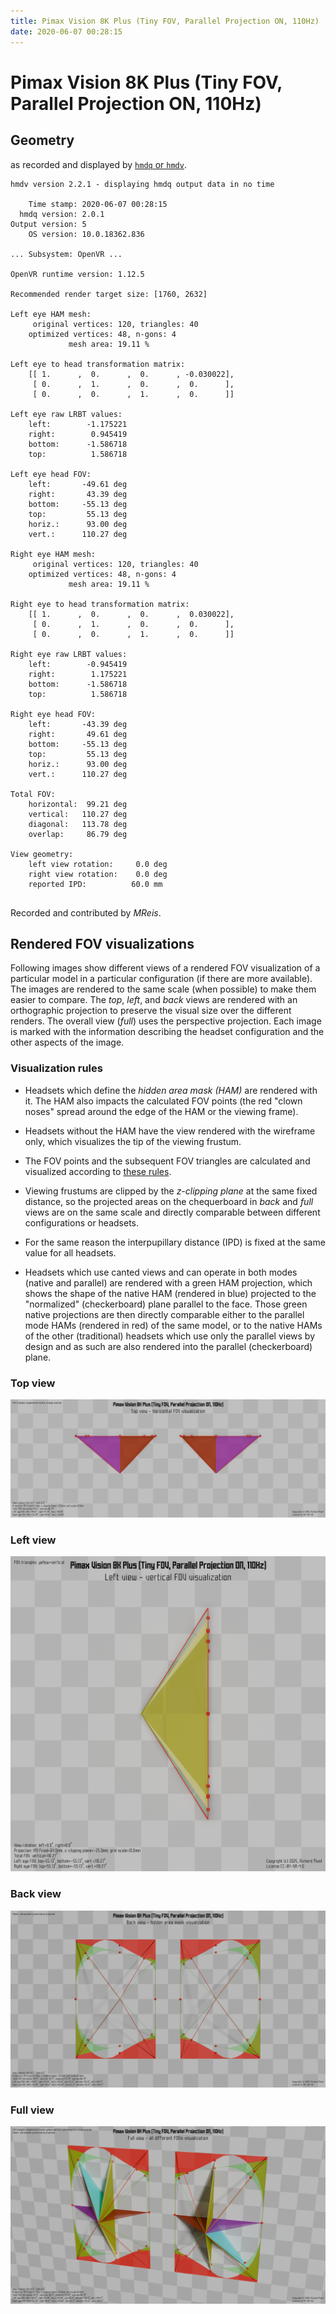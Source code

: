 ```yaml
---
title: Pimax Vision 8K Plus (Tiny FOV, Parallel Projection ON, 110Hz)
date: 2020-06-07 00:28:15
---
```

# Pimax Vision 8K Plus (Tiny FOV, Parallel Projection ON, 110Hz)

## Geometry

as recorded and displayed by [`hmdq` or `hmdv`](https://github.com/risa2000/hmdq).
```
hmdv version 2.2.1 - displaying hmdq output data in no time

    Time stamp: 2020-06-07 00:28:15
  hmdq version: 2.0.1
Output version: 5
    OS version: 10.0.18362.836

... Subsystem: OpenVR ...

OpenVR runtime version: 1.12.5

Recommended render target size: [1760, 2632]

Left eye HAM mesh:
     original vertices: 120, triangles: 40
    optimized vertices: 48, n-gons: 4
             mesh area: 19.11 %

Left eye to head transformation matrix:
    [[ 1.      ,  0.      ,  0.      , -0.030022],
     [ 0.      ,  1.      ,  0.      ,  0.      ],
     [ 0.      ,  0.      ,  1.      ,  0.      ]]

Left eye raw LRBT values:
    left:        -1.175221
    right:        0.945419
    bottom:      -1.586718
    top:          1.586718

Left eye head FOV:
    left:       -49.61 deg
    right:       43.39 deg
    bottom:     -55.13 deg
    top:         55.13 deg
    horiz.:      93.00 deg
    vert.:      110.27 deg

Right eye HAM mesh:
     original vertices: 120, triangles: 40
    optimized vertices: 48, n-gons: 4
             mesh area: 19.11 %

Right eye to head transformation matrix:
    [[ 1.      ,  0.      ,  0.      ,  0.030022],
     [ 0.      ,  1.      ,  0.      ,  0.      ],
     [ 0.      ,  0.      ,  1.      ,  0.      ]]

Right eye raw LRBT values:
    left:        -0.945419
    right:        1.175221
    bottom:      -1.586718
    top:          1.586718

Right eye head FOV:
    left:       -43.39 deg
    right:       49.61 deg
    bottom:     -55.13 deg
    top:         55.13 deg
    horiz.:      93.00 deg
    vert.:      110.27 deg

Total FOV:
    horizontal:  99.21 deg
    vertical:   110.27 deg
    diagonal:   113.78 deg
    overlap:     86.79 deg

View geometry:
    left view rotation:     0.0 deg
    right view rotation:    0.0 deg
    reported IPD:          60.0 mm


```
Recorded and contributed by _MReis_.

## Rendered FOV visualizations

Following images show different views of a rendered FOV visualization of a
particular model in a particular configuration (if there are more available).
The images are rendered to the same scale (when possible) to make them easier
to compare. The _top_, _left_, and _back_ views are rendered with an
orthographic projection to preserve the visual size over the different renders.
The overall view (_full_) uses the perspective projection. Each image is marked
with the information describing the headset configuration and the other aspects
of the image.

### Visualization rules

* Headsets which define the _hidden area mask (HAM)_ are rendered with it. The
  HAM also impacts the calculated FOV points (the red "clown noses" spread
  around the edge of the HAM or the viewing frame).

* Headsets without the HAM have the view rendered with the wireframe only, which
  visualizes the tip of the viewing frustum.

* The FOV points and the subsequent FOV triangles are calculated and visualized
  according to [these
  rules](https://risa2000.github.io/vrdocs/docs/hmd_fov_calculation).

* Viewing frustums are clipped by the _z-clipping plane_ at the same fixed
  distance, so the projected areas on the chequerboard in _back_ and _full_
  views are on the same scale and directly comparable between different
  configurations or headsets.

* For the same reason the interpupillary distance (IPD) is fixed at the same
  value for all headsets.

* Headsets which use canted views and can operate in both modes (native and
  parallel) are rendered with a green HAM projection, which shows the shape of
  the native HAM (rendered in blue) projected to the "normalized"
  (checkerboard) plane parallel to the face. Those green native projections are
  then directly comparable either to the parallel mode HAMs (rendered in red)
  of the same model, or to the native HAMs of the other (traditional) headsets
  which use only the parallel views by design and as such are also rendered
  into the parallel (checkerboard) plane.

### Top view
[![Pimax Vision 8K Plus (Tiny FOV, Parallel Projection ON, 110Hz) - top view](../images/PimaxVision8KPlus_Tiny_PP_R110_top.dmx.png)](../images/PimaxVision8KPlus_Tiny_PP_R110_top.dmx.png)

### Left view
[![Pimax Vision 8K Plus (Tiny FOV, Parallel Projection ON, 110Hz) - left view](../images/PimaxVision8KPlus_Tiny_PP_R110_left.dmx.png)](../images/PimaxVision8KPlus_Tiny_PP_R110_left.dmx.png)

### Back view
[![Pimax Vision 8K Plus (Tiny FOV, Parallel Projection ON, 110Hz) - back view](../images/PimaxVision8KPlus_Tiny_PP_R110_back.dmx.png)](../images/PimaxVision8KPlus_Tiny_PP_R110_back.dmx.png)

### Full view
[![Pimax Vision 8K Plus (Tiny FOV, Parallel Projection ON, 110Hz) - full view](../images/PimaxVision8KPlus_Tiny_PP_R110_over.dmx.png)](../images/PimaxVision8KPlus_Tiny_PP_R110_over.dmx.png)

